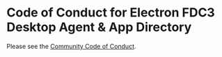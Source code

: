 # Code of Conduct for Electron FDC3 Desktop Agent & App Directory

Please see the [Community Code of Conduct](https://www.finos.org/code-of-conduct).
